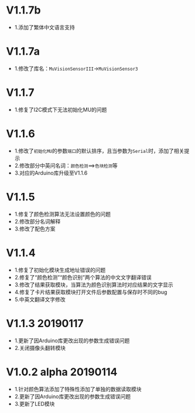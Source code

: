 V1.1.7b
=======
* 1.添加了繁体中文语言支持

V1.1.7a
=======
* 1.修改了库名：`MuVisionSensorIII`->`MuVisionSensor3`

V1.1.7
======
* 1.修复了I2C模式下无法初始化MU的问题

V1.1.6
======
* 1.修改了`初始化MU`的参数`端口`的默认排序，且当参数为`Serial`时，添加了相关提示
* 2.修改部分中英问名词：`颜色检测`==>`色块检测`等
* 3.对应的Arduino库升级至V1.1.6

V1.1.5
======
* 1.修复了颜色检测算法无法设置颜色的问题
* 2.修改部分名词解释
* 3.修改了配色方案

V1.1.4
======
* 1.修复了初始化模块生成地址错误的问题
* 2.修复了“颜色检测”“颜色识别”两个算法的中文文字翻译错误
* 3.修改了结果获取模块，当算法为颜色识别算法时对应结果的文字显示
* 4.修复了卡片结果获取模块打开文件后参数配置与保存时不同的bug
* 5.中英文翻译文字修改

V1.1.3 20190117
===============
* 1.更新了因Arduino库更改出现的参数生成错误问题
* 2.关闭摄像头翻转模块

V1.0.2 alpha 20190114
=====================
* 1.针对颜色算法添加了特殊性添加了单独的数据读取模块
* 2.更新了因Arduino库更改出现的参数生成错误问题
* 3.更新了LED模块
